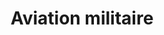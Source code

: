 ---
title: Aviation militaire
longTitle: 'Aviation militaire'
tags:
- gccommon
french:
- "[[Military aviation]]"
---